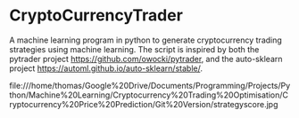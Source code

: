 # CryptoCurrencyTrader
A machine learning program in python to generate cryptocurrency trading strategies using machine learning.
The script is inspired by both the pytrader project https://github.com/owocki/pytrader, and the auto-sklearn project https://automl.github.io/auto-sklearn/stable/. 

file:///home/thomas/Google%20Drive/Documents/Programming/Projects/Python/Machine%20Learning/Cryptocurrency%20Trading%20Optimisation/Cryptocurrency%20Price%20Prediction/Git%20Version/strategyscore.jpg
